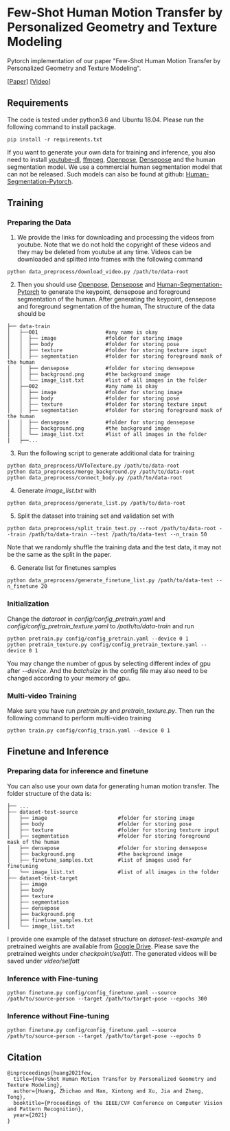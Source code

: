 # Few-Shot Human Motion Transfer by Personalized Geometry and Texture Modeling
Pytorch implementation of our paper "Few-Shot Human Motion Transfer by Personalized Geometry and Texture Modeling". 

[[Paper](https://arxiv.org/abs/2103.14338)] [[Video](https://youtu.be/ZJ15X-sdKSU)]


## Requirements

The code is tested under python3.6 and Ubuntu 18.04. Please run the following command to install package.
```
pip install -r requirements.txt
```

If you want to generate your own data for training and inference, you also need to install [youtube-dl](https://youtube-dl.org/), [ffmpeg](https://www.ffmpeg.org/), [Openpose](https://github.com/CMU-Perceptual-Computing-Lab/openpose), [Densepose](https://github.com/facebookresearch/DensePose) and the human segmentation model. We use a commercial human segmentation model that can not be released. Such models can also be found at github: [Human-Segmentation-Pytorch](https://github.com/thuyngch/Human-Segmentation-PyTorch).


## Training

### Preparing the Data


1. We provide the links for downloading and processing the videos from youtube. Note that we do not hold the copyright of these videos and they may be deleted from youtube at any time. Videos can be downloaded and splitted into frames with the following command
```
python data_preprocess/download_video.py /path/to/data-root
```
2. Then you should use [Openpose](https://github.com/CMU-Perceptual-Computing-Lab/openpose), [Densepose](https://github.com/facebookresearch/DensePose) and [Human-Segmentation-Pytorch](https://github.com/thuyngch/Human-Segmentation-PyTorch) to generate the keypoint, densepose and foreground segmentation of the human. After generating  the keypoint, densepose and foreground segmentation of the human, The structure of the data should be 

```
├── data-train
│   ├──001                      #any name is okay
│   │  ├── image                #folder for storing image
│   │  ├── body                 #folder for storing pose
│   │  ├── texture              #folder for storing texture input
│   │  ├── segmentation         #folder for storing foreground mask of the human
│   │  ├── densepose            #folder for storing densepose
│   │  ├── background.png       #the background image
│   │  └── image_list.txt       #list of all images in the folder
│   ├──002                      #any name is okay
│   │  ├── image                #folder for storing image
│   │  ├── body                 #folder for storing pose
│   │  ├── texture              #folder for storing texture input
│   │  ├── segmentation         #folder for storing foreground mask of the human
│   │  ├── densepose            #folder for storing densepose
│   │  ├── background.png       #the background image
│   │  └── image_list.txt       #list of all images in the folder
|   ├──...

```
3. Run the following script to generate additional data for training
```
python data_preprocess/UVToTexture.py /path/to/data-root
python data_preprocess/merge_background.py /path/to/data-root
python data_preprocess/connect_body.py /path/to/data-root
```

4. Generate *image_list.txt* with
```
python data_preprocess/generate_list.py /path/to/data-root
```

5. Split the dataset into training set and validation set with
```
python data_preprocess/split_train_test.py --root /path/to/data-root --train /path/to/data-train --test /path/to/data-test --n_train 50
```
Note that we randomly shuffle the training data and the test data, it may not be the same as the split in the paper.

6. Generate list for finetunes samples
```
python data_preprocess/generate_finetune_list.py /path/to/data-test --n_finetune 20
```

### Initialization

Change the *dataroot* in *config/config_pretrain.yaml* and *config/config_pretrain_texture.yaml* to */path/to/data-train* and run
```
python pretrain.py config/config_pretrain.yaml --device 0 1
python pretrain_texture.py config/config_pretrain_texture.yaml --device 0 1
```
You may change the number of gpus by selecting different index of gpu after *--device*. And the *batchsize* in the config file may also need to be changed according to your memory of gpu.

### Multi-video Training

Make sure you have run *pretrain.py* and *pretrain_texture.py*. Then run the following command to perform multi-video training

```
python train.py config/config_train.yaml --device 0 1
```

## Finetune and Inference

### Preparing data for inference and finetune

You can also use your own data for generating human motion transfer. The folder structure of the data is:

```
├── ...
├── dataset-test-source
│   ├── image                       #folder for storing image
│   ├── body                        #folder for storing pose
│   ├── texture                     #folder for storing texture input
│   ├── segmentation                #folder for storing foreground mask of the human
│   ├── densepose                   #folder for storing densepose
│   ├── background.png              #the background image
│   ├── finetune_samples.txt        #list of images used for finetuning
│   └── image_list.txt              #list of all images in the folder
├── dataset-test-target
│   ├── image
│   ├── body
│   ├── texture
│   ├── segmentation
│   ├── densepose
│   ├── background.png
│   ├── finetune_samples.txt
│   └── image_list.txt
```

I provide one example of the dataset structure on *dataset-test-example* and pretrained weights are available from [Google Drive](https://drive.google.com/drive/folders/1w8Vkfdto13gDzo7X8NkDps1GGRbjJXNd?usp=sharing). Please save the pretrained weights under *checkpoint/selfatt*. The generated videos will be saved under *video/selfatt*

### Inference with Fine-tuning

```
python finetune.py config/config_finetune.yaml --source /path/to/source-person --target /path/to/target-pose --epochs 300
```

### Inference without Fine-tuning

```
python finetune.py config/config_finetune.yaml --source /path/to/source-person --target /path/to/target-pose --epochs 0
```

## Citation
```
@inproceedings{huang2021few,
  title={Few-Shot Human Motion Transfer by Personalized Geometry and Texture Modeling},
  author={Huang, Zhichao and Han, Xintong and Xu, Jia and Zhang, Tong},
  booktitle={Proceedings of the IEEE/CVF Conference on Computer Vision and Pattern Recognition},
  year={2021}
}
```